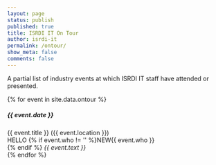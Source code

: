 ```yaml
---
layout: page
status: publish
published: true
title: ISRDI IT On Tour
author: isrdi-it
permalink: /ontour/
show_meta: false
comments: false
---
```


A partial list of industry events at which ISRDI IT staff have attended or presented.

{% for event in site.data.ontour %}
<div class="ontouritem">
<h5 class="font-size-small">{{ event.date }}</h5>
{{ event.title }} ({{ event.location }})<br />
HELLO
{% if event.who != '' %}NEW{{ event.who }}<br />{% endif %}
<em>{{ event.text }}</em><br />
</div>
{% endfor %}
